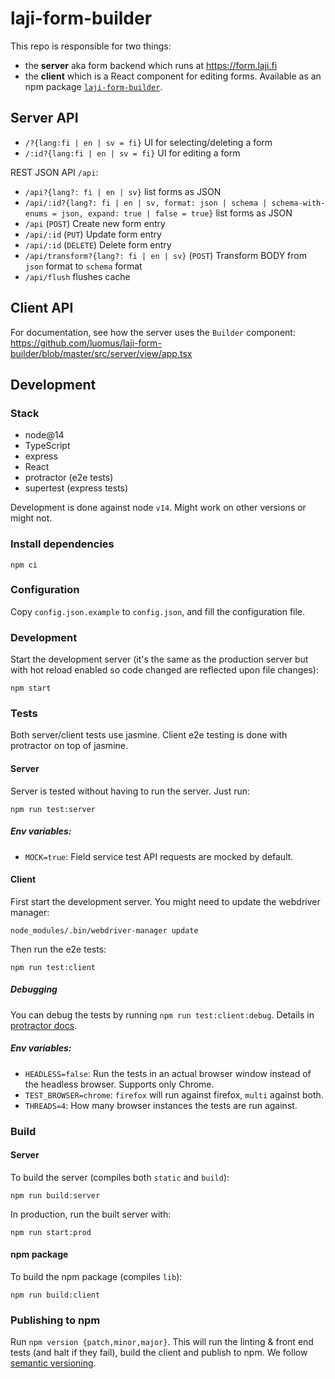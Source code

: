 # laji-form-builder
This repo is responsible for two things:
* the **server** aka form backend which runs at https://form.laji.fi
* the **client** which is a React component for editing forms. Available as an npm package [`laji-form-builder`](https://www.npmjs.com/package/laji-form-builder).

## Server API

* `/?{lang:fi | en | sv = fi}` UI for selecting/deleting a form
* `/:id?{lang:fi | en | sv = fi}` UI for editing a form

REST JSON API `/api`:
* `/api?{lang?: fi | en | sv}` list forms as JSON
* `/api/:id?{lang?: fi | en | sv, format: json | schema | schema-with-enums = json, expand: true | false = true}` list forms as JSON
* `/api` (`POST`) Create new form entry
* `/api/:id` (`PUT`) Update form entry
* `/api/:id` (`DELETE`) Delete form entry
* `/api/transform?{lang?: fi | en | sv}` (`POST`) Transform BODY from `json` format to `schema` format
* `/api/flush` flushes cache

## Client API

For documentation, see how the server uses the `Builder` component: https://github.com/luomus/laji-form-builder/blob/master/src/server/view/app.tsx

## Development

### Stack

* node@14
* TypeScript
* express
* React
* protractor (e2e tests)
* supertest (express tests)

Development is done against node `v14`. Might work on other versions or might not.

### Install dependencies
```
npm ci
```

### Configuration

Copy `config.json.example` to `config.json`, and fill the configuration file.

### Development

Start the development server (it's the same as the production server but with hot reload enabled so code changed are reflected upon file changes):
```
npm start
```

### Tests

Both server/client tests use jasmine. Client e2e testing is done with protractor on top of jasmine.

#### Server
Server is tested without having to run the server. Just run:

```
npm run test:server
```

##### Env variables:

* `MOCK=true`: Field service test API requests are mocked by default.

#### Client
First start the development server. You might need to update the webdriver manager:
```
node_modules/.bin/webdriver-manager update
```

Then run the e2e tests:
```
npm run test:client
```

##### Debugging

You can debug the tests by running `npm run test:client:debug`. Details in [protractor docs](https://www.protractortest.org/#/debugging).


##### Env variables:

* `HEADLESS=false`: Run the tests in an actual browser window instead of the headless browser. Supports only Chrome.
* `TEST_BROWSER=chrome`: `firefox` will run against firefox, `multi` against both.
* `THREADS=4`: How many browser instances the tests are run against. 

### Build

#### Server

To build the server (compiles both `static` and `build`):
```
npm run build:server
```

In production, run the built server with:

```
npm run start:prod
````

#### npm package

To build the npm package (compiles `lib`):
```
npm run build:client
```

### Publishing to npm

Run `npm version {patch,minor,major}`. This will run the linting & front end tests (and halt if they fail), build the client and publish to npm. We follow [semantic versioning](https://docs.npmjs.com/about-semantic-versioning).
